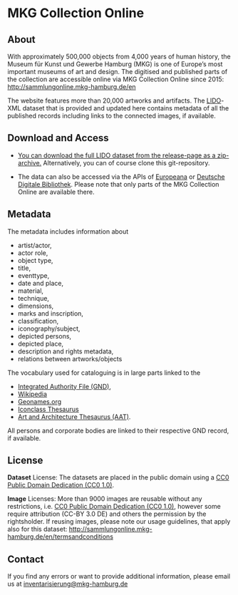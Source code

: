 # MKG Collection Online

## About

With approximately 500,000 objects from 4,000 years of human history, the Museum für Kunst und Gewerbe Hamburg (MKG) is one of Europe’s most important museums of art and design. 
The digitised and published parts of the collection are accessible online via MKG Collection Online since 2015: http://sammlungonline.mkg-hamburg.de/en 

The website features more than 20,000 artworks and artifacts. The [LIDO](http://network.icom.museum/cidoc/working-groups/lido/what-is-lido/L/12/)-XML dataset that is provided and updated here contains metadata of all the published records including links to the connected images, if available. 

## Download and Access

- [You can download the full LIDO dataset from the release-page as a zip-archive.](https://github.com/MKGHamburg/MKGCollectionOnlineLIDO_XML/releases) Alternatively, you can of course clone this git-repository.

- The data can also be accessed via the APIs of [Europeana](https://pro.europeana.eu/resources/apis) or [Deutsche Digitale Bibliothek](https://api.deutsche-digitale-bibliothek.de). Please note that only parts of the MKG Collection Online
are available there.


## Metadata

The metadata includes information about 

- artist/actor, 
- actor role, 
- object type, 
- title, 
- eventtype, 
- date and place, 
- material, 
- technique, 
- dimensions, 
- marks and inscription, 
- classification, 
- iconography/subject, 
- depicted persons, 
- depicted place, 
- description and rights metadata,
- relations between artworks/objects

The vocabulary used for cataloguing is in large parts linked to the 
- [Integrated Authority File (GND)](http://www.dnb.de/EN/Standardisierung/GND/gnd.html), 
- [Wikipedia](https://www.wikipedia.org/)
- [Geonames.org](http://www.geonames.org/)
- [Iconclass Thesaurus](http://www.iconclass.org/help/lod) 
- [Art and Architecture Thesaurus (AAT)](http://www.getty.edu/research/tools/vocabularies/aat/). 

All persons and corporate bodies are linked to their respective GND record, if available.

## License

**Dataset** License: The datasets are placed in the public domain using a [CC0 Public
Domain Dedication (CC0 1.0)](https://creativecommons.org/publicdomain/zero/1.0/). 

**Image** Licenses: More than 9000 images are reusable without any restrictions, i.e. [CC0 Public
Domain Dedication (CC0 1.0)](https://creativecommons.org/publicdomain/zero/1.0/), however some require attribution (CC-BY 3.0 DE) and others the permission by the
rightsholder. If reusing images, please note our usage guidelines, that apply also for
this dataset: http://sammlungonline.mkg-hamburg.de/en/termsandconditions

## Contact

If you find any errors or want to provide additional information, please email us at inventarisierung@mkg-hamburg.de 


